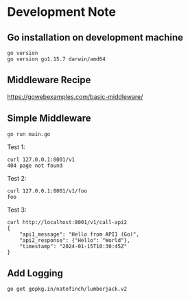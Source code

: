 # Development Note


## Go installation on development machine

```
go version
go version go1.15.7 darwin/amd64
```


## Middleware Recipe

https://gowebexamples.com/basic-middleware/


## Simple Middleware

```
go run main.go
```

Test 1:
```
curl 127.0.0.1:8001/v1
404 page not found
```

Test 2:
```
curl 127.0.0.1:8001/v1/foo
foo
```

Test 3:
```
curl http://localhost:8001/v1/call-api2
{
    "api1_message": "Hello from API1 (Go)",
    "api2_response": {"Hello": "World"},
    "timestamp": "2024-01-15T10:30:45Z"
}
```

## Add Logging

```
go get gopkg.in/natefinch/lumberjack.v2
```
